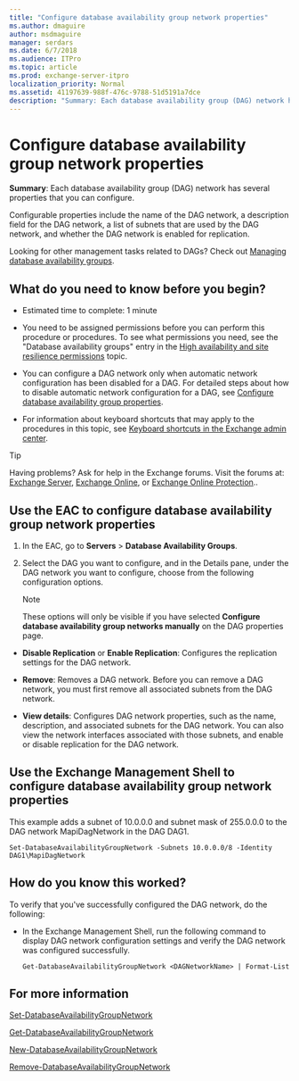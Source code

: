 ```yaml
---
title: "Configure database availability group network properties"
ms.author: dmaguire
author: msdmaguire
manager: serdars
ms.date: 6/7/2018
ms.audience: ITPro
ms.topic: article
ms.prod: exchange-server-itpro
localization_priority: Normal
ms.assetid: 41197639-988f-476c-9788-51d5191a7dce
description: "Summary: Each database availability group (DAG) network has several properties that you can configure."
---
```


# Configure database availability group network properties

 **Summary**: Each database availability group (DAG) network has several properties that you can configure.
  
Configurable properties include the name of the DAG network, a description field for the DAG network, a list of subnets that are used by the DAG network, and whether the DAG network is enabled for replication.
  
Looking for other management tasks related to DAGs? Check out [Managing database availability groups](http://technet.microsoft.com/library/4abde67b-4995-4a57-894f-ba76aa72341c.aspx).
  
## What do you need to know before you begin?

- Estimated time to complete: 1 minute
    
- You need to be assigned permissions before you can perform this procedure or procedures. To see what permissions you need, see the "Database availability groups" entry in the [High availability and site resilience permissions](../../permissions/feature-permissions/ha-permissions.md) topic. 
    
- You can configure a DAG network only when automatic network configuration has been disabled for a DAG. For detailed steps about how to disable automatic network configuration for a DAG, see [Configure database availability group properties](configure-dag-properties.md).
    
- For information about keyboard shortcuts that may apply to the procedures in this topic, see [Keyboard shortcuts in the Exchange admin center](../../about-documentation/exchange-admin-center-keyboard-shortcuts.md).
    
> [!TIP]
> Having problems? Ask for help in the Exchange forums. Visit the forums at: [Exchange Server](https://go.microsoft.com/fwlink/p/?linkId=60612), [Exchange Online](https://go.microsoft.com/fwlink/p/?linkId=267542), or [Exchange Online Protection](https://go.microsoft.com/fwlink/p/?linkId=285351).. 
  
## Use the EAC to configure database availability group network properties
<a name="UseEMC"> </a>

1. In the EAC, go to **Servers** \> **Database Availability Groups**.
    
2. Select the DAG you want to configure, and in the Details pane, under the DAG network you want to configure, choose from the following configuration options.
    
    > [!NOTE]
    > These options will only be visible if you have selected **Configure database availability group networks manually** on the DAG properties page. 
  
  - **Disable Replication** or **Enable Replication**: Configures the replication settings for the DAG network.
    
  - **Remove**: Removes a DAG network. Before you can remove a DAG network, you must first remove all associated subnets from the DAG network.
    
  - **View details**: Configures DAG network properties, such as the name, description, and associated subnets for the DAG network. You can also view the network interfaces associated with those subnets, and enable or disable replication for the DAG network.
    
## Use the Exchange Management Shell to configure database availability group network properties
<a name="UseShell"> </a>

This example adds a subnet of 10.0.0.0 and subnet mask of 255.0.0.0 to the DAG network MapiDagNetwork in the DAG DAG1.
  
```
Set-DatabaseAvailabilityGroupNetwork -Subnets 10.0.0.0/8 -Identity DAG1\MapiDagNetwork
```

## How do you know this worked?
<a name="UseShell"> </a>

To verify that you've successfully configured the DAG network, do the following:
  
- In the Exchange Management Shell, run the following command to display DAG network configuration settings and verify the DAG network was configured successfully.
    
  ```
  Get-DatabaseAvailabilityGroupNetwork <DAGNetworkName> | Format-List
  ```

## For more information
<a name="UseShell"> </a>

[Set-DatabaseAvailabilityGroupNetwork](http://technet.microsoft.com/library/5c6add57-eef9-4af5-9cf3-54fd910dfe93.aspx)
  
[Get-DatabaseAvailabilityGroupNetwork](http://technet.microsoft.com/library/43f57126-a685-4208-ac63-4e3aba4a3e00.aspx)
  
[New-DatabaseAvailabilityGroupNetwork](http://technet.microsoft.com/library/3ef8d42f-9da0-456a-b4e8-6f7d99a1fa0f.aspx)
  
[Remove-DatabaseAvailabilityGroupNetwork](http://technet.microsoft.com/library/8da3ddc3-72e0-4c1b-8d3f-848c3ab5584e.aspx)
  

